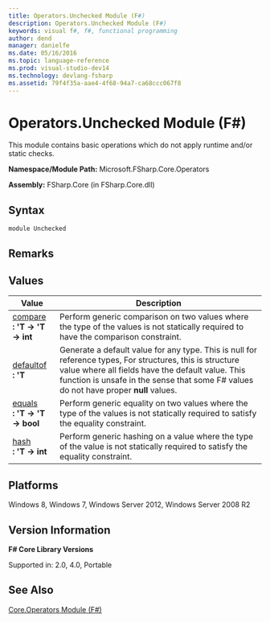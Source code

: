 ```yaml
---
title: Operators.Unchecked Module (F#)
description: Operators.Unchecked Module (F#)
keywords: visual f#, f#, functional programming
author: dend
manager: danielfe
ms.date: 05/16/2016
ms.topic: language-reference
ms.prod: visual-studio-dev14
ms.technology: devlang-fsharp
ms.assetid: 79f4f35a-aae4-4f68-94a7-ca68ccc067f8 
---
```


# Operators.Unchecked Module (F#)

This module contains basic operations which do not apply runtime and/or static checks.

**Namespace/Module Path:** Microsoft.FSharp.Core.Operators

**Assembly:** FSharp.Core (in FSharp.Core.dll)


## Syntax

```
module Unchecked
```

## Remarks

## Values


|Value|Description|
|-----|-----------|
|[compare](https://msdn.microsoft.com/library/0d9da403-7b73-4222-b4e9-90953be16d2e)<br />**: 'T -&gt; 'T -&gt; int**|Perform generic comparison on two values where the type of the values is not statically required to have the comparison constraint.|
|[defaultof](https://msdn.microsoft.com/library/9ff97f2a-1bd4-4f4c-afbe-5886a74ab977)<br />**: 'T**|Generate a default value for any type. This is null for reference types, For structures, this is structure value where all fields have the default value. This function is unsafe in the sense that some F# values do not have proper **null** values.|
|[equals](https://msdn.microsoft.com/library/9374146b-4f23-4162-aca7-ddcf999abd8e)<br />**: 'T -&gt; 'T -&gt; bool**|Perform generic equality on two values where the type of the values is not statically required to satisfy the equality constraint.|
|[hash](https://msdn.microsoft.com/library/b29711ff-269e-474d-9535-3c2c39515a60)<br />**: 'T -&gt; int**|Perform generic hashing on a value where the type of the value is not statically required to satisfy the equality constraint.|

## Platforms
Windows 8, Windows 7, Windows Server 2012, Windows Server 2008 R2


## Version Information
**F# Core Library Versions**

Supported in: 2.0, 4.0, Portable




## See Also
[Core.Operators Module &#40;F&#35;&#41;](Core.Operators-Module-%5BFSharp%5D.md)

